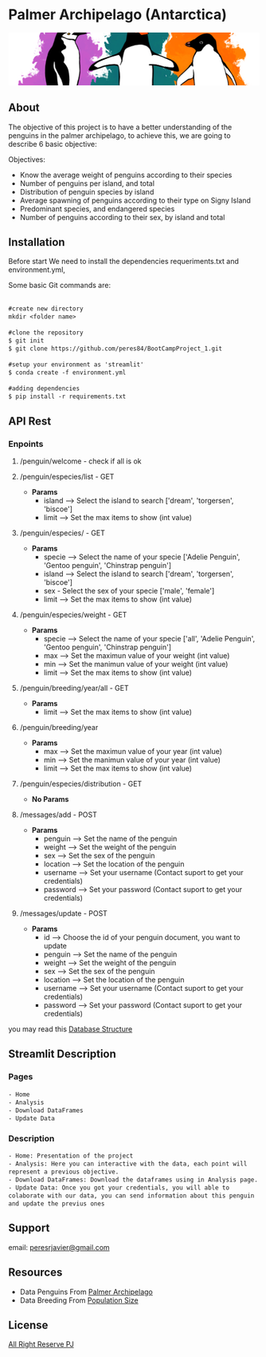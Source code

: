 # Palmer Archipelago (Antarctica)

![](streamlit/pages/img/penguin.png)

## About 
The objective of this project is to have a better understanding of the penguins in the palmer archipelago, to achieve this, we are going to describe 6 basic objective:

Objectives:
- Know the average weight of penguins according to their species
- Number of penguins per island, and total
- Distribution of penguin species by island
- Average spawning of penguins according to their type on Signy Island
- Predominant species, and endangered species
- Number of penguins according to their sex, by island and total



## Installation

Before start We need to install the dependencies requeriments.txt and environment.yml, 

Some basic Git commands are:

```

#create new directory
mkdir <folder name>

#clone the repository 
$ git init
$ git clone https://github.com/peres84/BootCampProject_1.git

#setup your environment as 'streamlit' 
$ conda create -f environment.yml

#adding dependencies 
$ pip install -r requirements.txt 

```

## API Rest 

### Enpoints 

1. /penguin/welcome - check if all is ok

2. /penguin/especies/list - GET
    - **Params**
        - island  --> Select the island to search ['dream', 'torgersen', 'biscoe'] 
        - limit  -->  Set the max items to show (int value) 

3. /penguin/especies/<specie> - GET
    - **Params**
        - specie --> Select the name of your specie ['Adelie Penguin', 'Gentoo penguin', 'Chinstrap penguin']
        - island  --> Select the island to search ['dream', 'torgersen', 'biscoe'] 
        - sex - Select the sex of your specie ['male', 'female']
        - limit  -->  Set the max items to show (int value) 

4. /penguin/especies/weight - GET 
    - **Params**
        - specie --> Select the name of your specie ['all', 'Adelie Penguin', 'Gentoo penguin', 'Chinstrap penguin']
        - max --> Set the maximun value of your weight  (int value)
        - min --> Set the manimun value of your weight  (int value)
        - limit  -->  Set the max items to show (int value) 

5. /penguin/breeding/year/all - GET
    - **Params**
        - limit  -->  Set the max items to show (int value) 

6. /penguin/breeding/year
    - **Params**
        - max --> Set the maximun value of your year  (int value)
        - min --> Set the manimun value of your year  (int value)
        - limit  -->  Set the max items to show (int value) 

7. /penguin/especies/distribution - GET
    - **No Params** 

8. /messages/add - POST 
    - **Params**
        - penguin --> Set the name of the penguin 
        - weight --> Set the weight of the penguin   
        - sex --> Set the sex of the penguin 
        - location --> Set the location of the penguin 
        - username --> Set your username (Contact suport to get your credentials)
        - password --> Set your password (Contact suport to get your credentials)

9. /messages/update - POST 
    - **Params**
        - id --> Choose the id of your penguin document, you want to update 
        - penguin --> Set the name of the penguin 
        - weight --> Set the weight of the penguin   
        - sex --> Set the sex of the penguin 
        - location --> Set the location of the penguin 
        - username --> Set your username (Contact suport to get your credentials)
        - password --> Set your password (Contact suport to get your credentials)

you may read this [Database Structure](api/src/docs/dataBase_estructure.md)

## Streamlit Description

### Pages

    - Home
    - Analysis 
    - Download DataFrames
    - Update Data

### Description 

    - Home: Presentation of the project 
    - Analysis: Here you can interactive with the data, each point will represent a previous objective. 
    - Download DataFrames: Download the dataframes using in Analysis page.
    - Update Data: Once you got your credentials, you will able to colaborate with our data, you can send information about this penguin and update the previus ones 

## Support

email: peresrjavier@gmail.com

## Resources 

- Data Penguins From [Palmer Archipelago](https://www.kaggle.com/parulpandey/palmer-archipelago-antarctica-penguin-data)
- Data Breeding From [Population Size](https://www.ncbi.nlm.nih.gov/pmc/articles/PMC5082682/#pone.0164025.ref029) 

## License
[All Right Reserve PJ](https://github.com/peres84)


